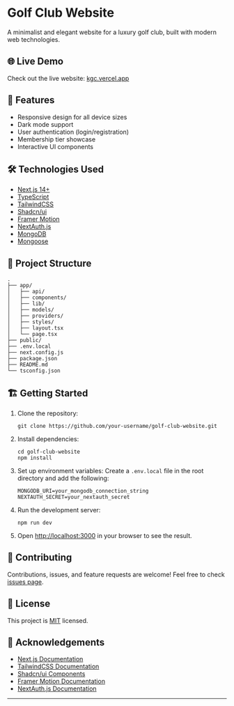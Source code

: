 # Golf Club Website

A minimalist and elegant website for a luxury golf club, built with modern web technologies.

## 🌐 Live Demo

Check out the live website: [kgc.vercel.app](https://kgc.vercel.app)

## 🚀 Features

- Responsive design for all device sizes
- Dark mode support
- User authentication (login/registration)
- Membership tier showcase
- Interactive UI components

## 🛠 Technologies Used

- [Next.js 14+](https://nextjs.org/)
- [TypeScript](https://www.typescriptlang.org/)
- [TailwindCSS](https://tailwindcss.com/)
- [Shadcn/ui](https://ui.shadcn.com/)
- [Framer Motion](https://www.framer.com/motion/)
- [NextAuth.js](https://next-auth.js.org/)
- [MongoDB](https://www.mongodb.com/)
- [Mongoose](https://mongoosejs.com/)

## 📁 Project Structure

```
.
├── app/
│   ├── api/
│   ├── components/
│   ├── lib/
│   ├── models/
│   ├── providers/
│   ├── styles/
│   ├── layout.tsx
│   └── page.tsx
├── public/
├── .env.local
├── next.config.js
├── package.json
├── README.md
└── tsconfig.json
```

## 🏗 Getting Started

1. Clone the repository:
   ```
   git clone https://github.com/your-username/golf-club-website.git
   ```

2. Install dependencies:
   ```
   cd golf-club-website
   npm install
   ```

3. Set up environment variables:
   Create a `.env.local` file in the root directory and add the following:
   ```
   MONGODB_URI=your_mongodb_connection_string
   NEXTAUTH_SECRET=your_nextauth_secret
   ```

4. Run the development server:
   ```
   npm run dev
   ```

5. Open [http://localhost:3000](http://localhost:3000) in your browser to see the result.

## 🤝 Contributing

Contributions, issues, and feature requests are welcome! Feel free to check [issues page](https://github.com/your-username/golf-club-website/issues).

## 📜 License

This project is [MIT](https://choosealicense.com/licenses/mit/) licensed.

## 👏 Acknowledgements

- [Next.js Documentation](https://nextjs.org/docs)
- [TailwindCSS Documentation](https://tailwindcss.com/docs)
- [Shadcn/ui Components](https://ui.shadcn.com/)
- [Framer Motion Documentation](https://www.framer.com/motion/)
- [NextAuth.js Documentation](https://next-auth.js.org/getting-started/introduction)

---


